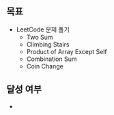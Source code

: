 ## 목표
- LeetCode 문제 풀기
  - Two Sum
  - Climbing Stairs
  - Product of Array Except Self
  - Combination Sum
  - Coin Change

## 달성 여부
- 

